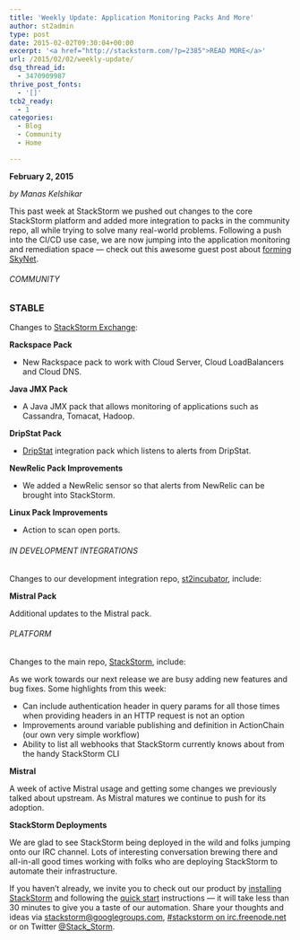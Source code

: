 ```yaml
---
title: 'Weekly Update: Application Monitoring Packs And More'
author: st2admin
type: post
date: 2015-02-02T09:30:04+00:00
excerpt: '<a href="http://stackstorm.com/?p=2385">READ MORE</a>'
url: /2015/02/02/weekly-update/
dsq_thread_id:
  - 3470909987
thrive_post_fonts:
  - '[]'
tcb2_ready:
  - 1
categories:
  - Blog
  - Community
  - Home

---
```

**February 2, 2015**

_by Manas Kelshikar_

This past week at StackStorm we pushed out changes to the core StackStorm platform and added more integration to packs in the community repo, all while trying to solve many real-world problems. Following a push into the CI/CD use case, we are now jumping into the application monitoring and remediation space &#8212; check out this awesome guest post about <a href="http://stackstorm.com/2015/01/27/dripstat-and-stackstorm-unite-to-form-skynet-for-data-centers/" target="_blank">forming SkyNet</a>.

<!--more-->

###### COMMUNITY

### STABLE

Changes to <a href="https://exchange.stackstorm.org" target="_blank">StackStorm Exchange</a>:

**Rackspace Pack**

  * New Rackspace pack to work with Cloud Server, Cloud LoadBalancers and Cloud DNS.

**Java JMX Pack**

  * A Java JMX pack that allows monitoring of applications such as Cassandra, Tomacat, Hadoop.

**DripStat Pack**

  * <a href="https://dripstat.com/" target="_blank">DripStat</a> integration pack which listens to alerts from DripStat.

**NewRelic Pack Improvements**

  * We added a NewRelic sensor so that alerts from NewRelic can be brought into StackStorm.

**Linux Pack Improvements**

  * Action to scan open ports.

###### IN DEVELOPMENT INTEGRATIONS

Changes to our development integration repo, <a href="https://github.com/StackStorm/st2incubator" target="_blank">st2incubator</a>, include:

**Mistral Pack**

Additional updates to the Mistral pack.

###### PLATFORM

Changes to the main repo, <a href="https://github.com/StackStorm/st2" target="_blank">StackStorm</a>, include:

As we work towards our next release we are busy adding new features and bug fixes. Some highlights from this week:

  * Can include authentication header in query params for all those times when providing headers in an HTTP request is not an option
  * Improvements around variable publishing and definition in ActionChain (our own very simple workflow)
  * Ability to list all webhooks that StackStorm currently knows about from the handy StackStorm CLI

**Mistral**

A week of active Mistral usage and getting some changes we previously talked about upstream. As Mistral matures we continue to push for its adoption.

**StackStorm Deployments**

We are glad to see StackStorm being deployed in the wild and folks jumping onto our IRC channel. Lots of interesting conversation brewing there and all-in-all good times working with folks who are deploying StackStorm to automate their infrastructure.

If you haven’t already, we invite you to check out our product by <a href="http://docs.stackstorm.com/install/index.html" target="_blank">installing StackStorm</a> and following the <a href="http://docs.stackstorm.com/start.html" target="_blank">quick start</a> instructions — it will take less than 30 minutes to give you a taste of our automation. Share your thoughts and ideas via [stackstorm@googlegroups.com][1], <a href="http://webchat.freenode.net/?channels=stackstorm" target="_blank">#stackstorm on irc.freenode.net</a> or on Twitter <a href="https://twitter.com/Stack_Storm" target="_blank">@Stack_Storm</a>.

 [1]: https://groups.google.com/forum/#!forum/stackstorm